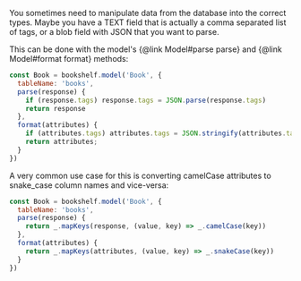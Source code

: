You sometimes need to manipulate data from the database into the correct types.
Maybe you have a TEXT field that is actually a comma separated list of tags, or a blob field with JSON that you want to
parse.

This can be done with the model's {@link Model#parse parse} and {@link Model#format format}
methods:

```js
const Book = bookshelf.model('Book', {
  tableName: 'books',
  parse(response) {
    if (response.tags) response.tags = JSON.parse(response.tags)
    return response
  },
  format(attributes) {
    if (attributes.tags) attributes.tags = JSON.stringify(attributes.tags)
    return attributes;
  }
})
```

A very common use case for this is converting camelCase attributes to snake_case column names and vice-versa:

```js
const Book = bookshelf.model('Book', {
  tableName: 'books',
  parse(response) {
    return _.mapKeys(response, (value, key) => _.camelCase(key))
  },
  format(attributes) {
    return _.mapKeys(attributes, (value, key) => _.snakeCase(key))
  }
})
```
